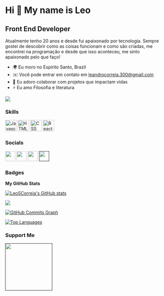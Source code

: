 Hi 👋 My name is Leo
==========================

Front End Developer
-----------------------------

Atualmente tenho 20 anos e desde fui apaixonado por tecnologia. Sempre gostei de descobrir como as coisas funcionam e como são criadas, me encontrei na programação e desde que isso aconteceu, me sinto apaixonado pelo que faço!

* 🌍 Eu moro no Espírito Santo, Brazil
* ✉️ Você pode entrar em contato em leandrocorreia.300@gmail.com
* 🤝 Eu adoro colaborar com projetos que impactam vidas
* ⚡ Eu amo Filosofia e literatura

<a href="https://www.github.com/LeoSCorreia" target="_blank" rel="noreferrer"><img
src="https://img.shields.io/github/followers/peguimasid?logo=github&style=for-the-badge&color=3382ed&labelColor=171717" /></a>

### Skills

<p align="left">
<a href="https://developer.mozilla.org/en-US/docs/Web/JavaScript" target="_blank" rel="noreferrer"><img src="https://raw.githubusercontent.com/danielcranney/readme-generator/main/public/icons/skills/javascript-colored.svg" width="36" height="36" alt="Javascript" /></a>
<a href="https://developer.mozilla.org/en-US/docs/Glossary/HTML5" target="_blank" rel="noreferrer"><img src="https://raw.githubusercontent.com/danielcranney/readme-generator/main/public/icons/skills/html5-colored.svg" width="36" height="36" alt="HTML5" /></a>
<a href="https://developer.mozilla.org/pt-BR/docs/Web/CSS" target="_blank" rel="noreferrer"><img src="https://img.shields.io/badge/CSS3-1572B6?style=for-the-badge&logo=css3&logoColor=white" width="36" height="36" alt="CSS" /></a>
<a href="https://reactjs.org/" target="_blank" rel="noreferrer"><img src="https://raw.githubusercontent.com/danielcranney/readme-generator/main/public/icons/skills/react-colored.svg" width="36" height="36" alt="React" /></a>
</p>

### Socials

<p align="left"> <a href="https://discord.com/users/270742694152634368" target="_blank" rel="noreferrer"><img src="https://raw.githubusercontent.com/danielcranney/readme-generator/main/public/icons/socials/discord.svg" width="32" height="32" /></a> <a href="https://www.github.com/LeoSCorreia" target="_blank" rel="noreferrer"><img src="https://raw.githubusercontent.com/danielcranney/readme-generator/main/public/icons/socials/github-dark.svg" width="32" height="32" /></a> <a href="https://www.linkedin.com/in/leandro-correia-39a4471b4/" target="_blank" rel="noreferrer"><img src="https://raw.githubusercontent.com/danielcranney/readme-generator/main/public/icons/socials/linkedin.svg" width="32" height="32" /></a> <a href="" target="_blank" rel="noreferrer"><img src="https://raw.githubusercontent.com/danielcranney/readme-generator/main/public/icons/socials/stackoverflow.svg" width="32" height="32" /></a>

### Badges

<b>My GitHub Stats</b>

<a href="http://www.github.com/LeoSCorreia"><img src="https://github-readme-stats.vercel.app/api?username=LeoSCorreia&show_icons=true&hide=&count_private=true&title_color=3382ed&text_color=ffffff&icon_color=3382ed&bg_color=171717&hide_border=true&show_icons=true" alt="LeoSCorreia's GitHub stats" /></a>

<a href="http://www.github.com/LeoSCorreia"><img src="https://github-readme-streak-stats.herokuapp.com/?user=LeoSCorreia&stroke=ffffff&background=171717&ring=3382ed&fire=3382ed&currStreakNum=ffffff&currStreakLabel=3382ed&sideNums=ffffff&sideLabels=ffffff&dates=ffffff&hide_border=true" /></a>

<a href="http://www.github.com/LeoSCorreia"><img src="https://activity-graph.herokuapp.com/graph?username=LeoSCorreia&bg_color=171717&color=ffffff&line=3382ed&point=ffffff&area_color=171717&area=true&hide_border=true&custom_title=GitHub%20Commits%20Graph" alt="GitHub Commits Graph" /></a>

<a href="https://github.com/LeoSCorreia" align="left"><img src="https://github-readme-stats.vercel.app/api/top-langs/?username=LeoSCorreia&layout=compact&title_color=3382ed&text_color=ffffff&icon_color=3382ed&bg_color=171717&hide_border=true&locale=en&custom_title=Top%20%Languages" alt="Top Languages" /></a>

### Support Me

<a href=""><img src="https://cdn.buymeacoffee.com/buttons/v2/default-yellow.png" width="150" /></a>
